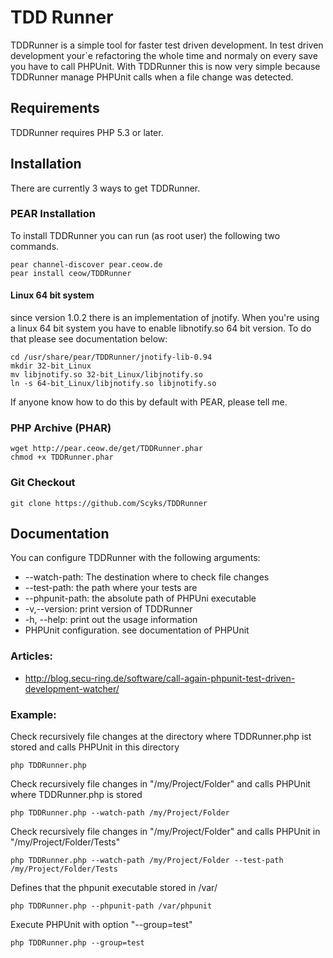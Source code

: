 # TDD Runner

TDDRunner is a simple tool for faster test driven development. In test driven development your`e
refactoring the whole time and normaly on every save you have to call PHPUnit.
With TDDRunner this is now very simple because TDDRunner manage PHPUnit calls when a file change
was detected.

## Requirements

TDDRunner requires PHP 5.3 or later.

## Installation

There are currently 3 ways to get TDDRunner.

### PEAR Installation

To install TDDRunner you can run (as root user) the following two commands.

    pear channel-discover pear.ceow.de
    pear install ceow/TDDRunner

#### Linux 64 bit system

since version 1.0.2 there is an implementation of jnotify. When you're using a linux 64 bit system
you have to enable libnotify.so 64 bit version. To do that please see documentation below:

    cd /usr/share/pear/TDDRunner/jnotify-lib-0.94
    mkdir 32-bit_Linux
    mv libjnotify.so 32-bit_Linux/libjnotify.so
    ln -s 64-bit_Linux/libjnotify.so libjnotify.so


If anyone know how to do this by default with PEAR, please tell me.

### PHP Archive (PHAR)

    wget http://pear.ceow.de/get/TDDRunner.phar
    chmod +x TDDRunner.phar

### Git Checkout

    git clone https://github.com/Scyks/TDDRunner

## Documentation

You can configure TDDRunner with the following arguments:

 * --watch-path: The destination where to check file changes
 * --test-path: the path where your tests are
 * --phpunit-path: the absolute path of PHPUni executable
 * -v,--version: print version of TDDRunner
 * -h, --help: print out the usage information
 * PHPUnit configuration. see documentation of PHPUnit

### Articles:
 * http://blog.secu-ring.de/software/call-again-phpunit-test-driven-development-watcher/

### Example:

Check recursively file changes at the directory where TDDRunner.php ist stored and calls PHPUnit in this directory

    php TDDRunner.php

Check recursively file changes in "/my/Project/Folder" and calls PHPUnit where TDDRunner.php is stored

    php TDDRunner.php --watch-path /my/Project/Folder

Check recursively file changes in "/my/Project/Folder" and calls PHPUnit in "/my/Project/Folder/Tests"

    php TDDRunner.php --watch-path /my/Project/Folder --test-path /my/Project/Folder/Tests

Defines that the phpunit executable stored in /var/

    php TDDRunner.php --phpunit-path /var/phpunit

Execute PHPUnit with option "--group=test"

    php TDDRunner.php --group=test
